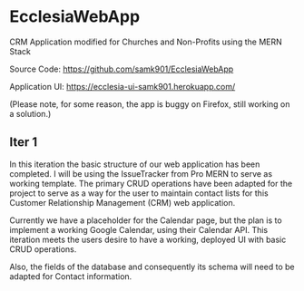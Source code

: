 # EcclesiaWebApp
CRM Application modified for Churches and Non-Profits using the MERN Stack

Source Code: https://github.com/samk901/EcclesiaWebApp  

Application UI: https://ecclesia-ui-samk901.herokuapp.com/  

(Please note, for some reason, the app is buggy on Firefox, still working on a solution.)  

## Iter 1

In this iteration the basic structure of our web application has been completed. I will be using the IssueTracker from Pro MERN to serve as working template. The primary CRUD operations have been adapted for the project to serve as a way for the user to maintain contact lists for this Customer Relationship Management (CRM) web application. 

Currently we have a placeholder for the Calendar page, but the plan is to implement a working Google Calendar, using their Calendar API. This iteration meets the users desire to have a working, deployed UI with basic CRUD operations. 

Also, the fields of the database and consequently its schema will need to be adapted for Contact information. 
